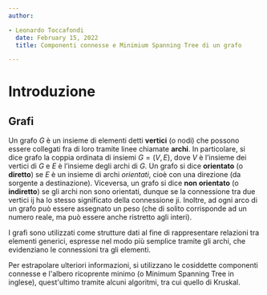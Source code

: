 ```yaml
---
author:

- Leonardo Toccafondi   
  date: February 15, 2022
  title: Componenti connesse e Minimium Spanning Tree di un grafo

---
```


# Introduzione

## Grafi

Un grafo $G$ è un insieme di elementi detti **vertici** (o nodi) che possono essere collegati fra di loro tramite linee chiamate **archi**. In particolare, si dice grafo la coppia ordinata di insiemi $G = (V, E)$, dove $V$ è l’insieme dei vertici di $G$ e $E$ è l’insieme degli archi di $G$.
Un grafo si dice **orientato** (o **diretto**) se $E$ è un insieme di archi *orientati*, cioè con una direzione (da sorgente a destinazione). Viceversa, un grafo si dice **non orientato** (o **indiretto**) se gli archi non sono orientati, dunque se la connessione tra due vertici ij ha lo stesso significato della connessione ji.
Inoltre, ad ogni arco di un grafo può essere assegnato un peso (che di solito corrisponde ad un numero reale, ma può essere anche ristretto agli interi).

I grafi sono utilizzati come strutture dati al fine di rappresentare relazioni tra elementi generici, espresse nel modo più semplice tramite gli archi, che evidenziano le connessioni tra gli elementi.

Per estrapolare ulteriori informazioni, si utilizzano le cosiddette componenti connesse e l'albero ricoprente minimo (o Minimum Spanning Tree in inglese), quest'ultimo tramite alcuni algoritmi, tra cui quello di Kruskal.
